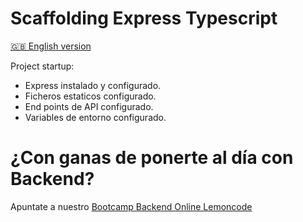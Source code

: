 # Scaffolding Express Typescript

[🇬🇧 English version](./README.md)

Project startup:

- Express instalado y configurado.
- Ficheros estaticos configurado.
- End points de API configurado.
- Variables de entorno configurado.

# ¿Con ganas de ponerte al día con Backend?

Apuntate a nuestro [Bootcamp Backend Online Lemoncode](https://lemoncode.net/bootcamp-backend#bootcamp-backend/banner)
